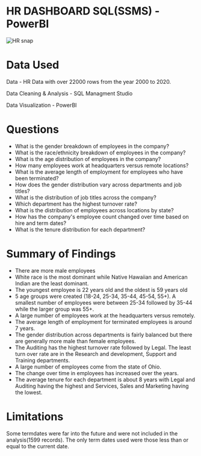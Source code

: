 # HR DASHBOARD SQL(SSMS) - PowerBI
![HR snap](https://github.com/user-attachments/assets/76ee2067-3231-4914-b485-ae3ff6bd6b87)
# Data Used
Data - HR Data with over 22000 rows from the year 2000 to 2020.

Data Cleaning & Analysis - SQL Managment Studio

Data Visualization - PowerBI

# Questions
* What is the gender breakdown of employees in the company?
* What is the race/ethnicity breakdown of employees in the company?
* What is the age distribution of employees in the company?
* How many employees work at headquarters versus remote locations?
* What is the average length of employment for employees who have been terminated?
* How does the gender distribution vary across departments and job titles?
* What is the distribution of job titles across the company?
* Which department has the highest turnover rate?
* What is the distribution of employees across locations by state?
* How has the company's employee count changed over time based on hire and term dates?
* What is the tenure distribution for each department?

# Summary of Findings
* There are more male employees
* White race is the most dominant while Native Hawaiian and American Indian are the least dominant.
* The youngest employee is 22 years old and the oldest is 59 years old
* 5 age groups were created (18-24, 25-34, 35-44, 45-54, 55+). A smallest number of employees were between 25-34 followed by 35-44 while the larger group was 55+.
* A large number of employees work at the headquarters versus remotely.
* The average length of employment for terminated employees is around 7 years.
* The gender distribution across departments is fairly balanced but there are generally more male than female employees.
* The Auditing has the highest turnover rate followed by Legal. The least turn over rate are in the Research and development, Support and Training departments.
* A large number of employees come from the state of Ohio.
* The change over time in employees has increased over the years.
* The average tenure for each department is about 8 years with Legal and Auditing having the highest and Services, Sales and Marketing having the lowest.

# Limitations
Some termdates were far into the future and were not included in the analysis(1599 records). The only term dates used were those less than or equal to the current date.
